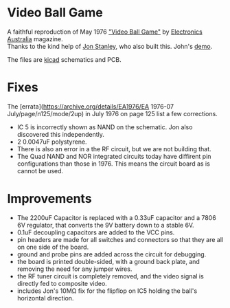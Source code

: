 # Video Ball Game
A faithful reproduction of  May 1976 ["Video Ball Game"](https://archive.org/details/EA1976/EA%201976-05%20May/page/n39/mode/2up) by [Electronics Australia](https://en.wikipedia.org/wiki/Electronics_Australia) magazine.  
Thanks to the kind help of [Jon Stanley](https://www.electronixandmore.com/projects/pong/index.html), who also built this. John's [demo](https://vimeo.com/801468536).  

The files are [kicad](https://www.kicad.org/) schematics and PCB.

# Fixes
The [errata](https://archive.org/details/EA1976/EA 1976-07 July/page/n125/mode/2up) in July 1976 on page 125 list a few corrections.
* IC 5 is incorrectly shown as NAND on the schematic. Jon also discovered this independently.
* 2 0.0047uF polystyrene.
* There is also an error in a the RF circuit, but we are not building that.
* The Quad NAND and NOR integrated circuits today have diffirent pin configurations than those in 1976. This means the circuit board as is cannot be used.

# Improvements
* The 2200uF Capacitor is replaced with a 0.33uF capacitor and a 7806 6V regulator, that converts the 9V battery down to a stable 6V.
* 0.1uF decoupling capacitors are added to the VCC pins.
* pin headers are made for all switches and connectors so that they are all on one side of the board.
* ground and probe pins are added across the circuit for debugging.
* the board is printed double-sided, with a ground back plate, and removing the need for any jumper wires.
* the RF tuner circuit is completely removed, and the video signal is directly fed to composite video.
* includes Jon's 10MΩ fix for the flipflop on IC5 holding the ball's horizontal direction.
